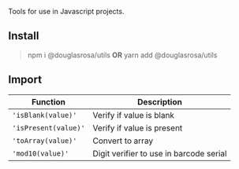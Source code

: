 Tools for use in Javascript projects.

## Install
> npm i @douglasrosa/utils **OR**
> yarn add @douglasrosa/utils

## Import
|Function|Description                                              
|-|-
|`'isBlank(value)'`| Verify if value is blank
|`'isPresent(value)'`| Verify if value is present
|`'toArray(value)'`| Convert to array
|`'mod10(value)'`| Digit verifier to use in barcode serial